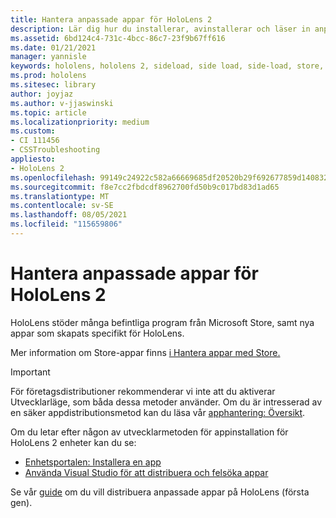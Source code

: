 ```yaml
---
title: Hantera anpassade appar för HoloLens 2
description: Lär dig hur du installerar, avinstallerar och läser in anpassade holografiska appar på HoloLens 2 enheter med hjälp av Enhetsportalen och Visual Studio.
ms.assetid: 6bd124c4-731c-4bcc-86c7-23f9b67ff616
ms.date: 01/21/2021
manager: yannisle
keywords: hololens, hololens 2, sideload, side load, side-load, store, uwp, app, install
ms.prod: hololens
ms.sitesec: library
author: joyjaz
ms.author: v-jjaswinski
ms.topic: article
ms.localizationpriority: medium
ms.custom:
- CI 111456
- CSSTroubleshooting
appliesto:
- HoloLens 2
ms.openlocfilehash: 99149c24922c582a66669685df20520b29f692677859d1408328fc9f2ee8ddf3
ms.sourcegitcommit: f8e7cc2fbdcdf8962700fd50b9c017bd83d1ad65
ms.translationtype: MT
ms.contentlocale: sv-SE
ms.lasthandoff: 08/05/2021
ms.locfileid: "115659806"
---
```

# <a name="manage-custom-apps-for-hololens-2"></a>Hantera anpassade appar för HoloLens 2

HoloLens stöder många befintliga program från Microsoft Store, samt nya appar som skapats specifikt för HoloLens. 

Mer information om Store-appar finns [i Hantera appar med Store.](holographic-store-apps.md)

> [!IMPORTANT]
> För företagsdistributioner rekommenderar vi inte att du aktiverar Utvecklarläge, som båda dessa metoder använder. Om du är intresserad av en säker appdistributionsmetod kan du läsa vår [apphantering: Översikt](app-deploy-overview.md).

Om du letar efter någon av utvecklarmetoden för appinstallation för HoloLens 2 enheter kan du se:

- [Enhetsportalen: Installera en app](/windows/mixed-reality/develop/platform-capabilities-and-apis/using-the-windows-device-portal#installing-an-app)
- [Använda Visual Studio för att distribuera och felsöka appar](/windows/mixed-reality/develop/platform-capabilities-and-apis/using-visual-studio)

Se vår [guide](holographic-custom-apps.md) om du vill distribuera anpassade appar på HoloLens (första gen).
